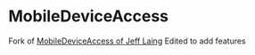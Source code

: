 # MobileDeviceAccess

Fork of [MobileDeviceAccess of Jeff Laing](https://bitbucket.org/tristero/mobiledeviceaccess)
Edited to add features
